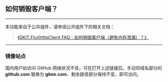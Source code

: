 ﻿## 如何销毁客户端？

---

本功能来自于公共组件，请参阅公共组件下的相关文档：

> [《SKIT.FlurlHttpClient FAQ：如何销毁客户端（避免内存泄漏）？》](https://github.com/fudiwei/DotNetCore.SKIT.FlurlHttpClient/blob/main/docs/README.md)

---

### 镜像站点

国内用户如访问 GitHub 网络状况不佳，可在打开上述链接后，手动将域名部分的 **github.com** 替换为 **gitee.com**、剩余路径部分保持不变，即可访问。
